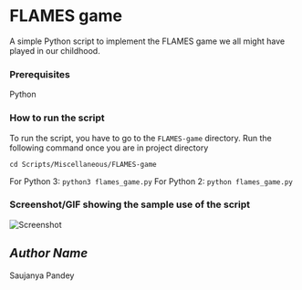 # FLAMES game
A simple Python script to implement the FLAMES game we all might have played in our childhood.

### Prerequisites
Python

### How to run the script
To run the script, you have to go to the `FLAMES-game` directory. Run the following command once you are in project directory

```cd Scripts/Miscellaneous/FLAMES-game```

For Python 3: ```python3 flames_game.py```
For Python 2: ```python flames_game.py```

### Screenshot/GIF showing the sample use of the script
![Screenshot]()

## *Author Name*
Saujanya Pandey